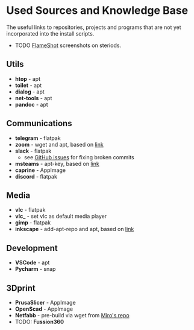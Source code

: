 # Used Sources and Knowledge Base

The useful links to repositories, projects and programs that are not yet incorporated into the install scripts.

- TODO [FlameShot](https://github.com/flameshot-org/flameshot) screenshots on steriods.

## Utils

- **htop** - apt
- **toilet** - apt
- **dialog** - apt
- **net-tools** - apt
- **pandoc** - apt

## Communications

- **telegram** - flatpak
- **zoom** - wget and apt, based on [link](https://linuxize.com/post/how-to-install-zoom-on-ubuntu-20-04/)
- **slack** - flatpak
  - see [GitHub issues](https://github.com/flathub/com.slack.Slack/issues/168) for fixing broken commits
- **msteams** - apt-key, based on [link](https://pureinfotech.com/install-microsoft-teams-linux/)
- **caprine** - AppImage
- **discord** - flatpak

## Media

- **vlc** - flatpak
- **vlc_** - set vlc as default media player
- **gimp** - flatpak
- **inkscape** - add-apt-repo and apt, based on [link](https://inkscape.org/release/inkscape-1.0.2/gnulinux/ubuntu/ppa/dl/)

## Development

- **VSCode** - apt
- **Pycharm** - snap

## 3Dprint

- **PrusaSlicer** - AppImage
- **OpenScad** - AppImage
- **Netfabb** - pre-build via wget from [Miro's repo](https://github.com/3DprintFIT/netfabb-basic-download/releases)
- TODO: **Fussion360**
